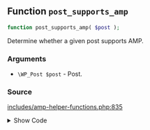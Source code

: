 ## Function `post_supports_amp`

```php
function post_supports_amp( $post );
```

Determine whether a given post supports AMP.

### Arguments

* `\WP_Post $post` - Post.

### Source

[includes/amp-helper-functions.php:835](TODO)

<details>
<summary>Show Code</summary>
```php
<php ?>```
</details>

